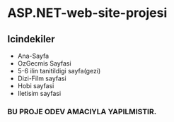 # ASP.NET-web-site-projesi
## Icindekiler
* Ana-Sayfa
* OzGecmis Sayfasi
* 5-6 ilin tanitildigi sayfa(gezi)
* Dizi-Film sayfasi
* Hobi sayfasi
* Iletisim sayfasi
### BU PROJE ODEV AMACIYLA YAPILMISTIR.
